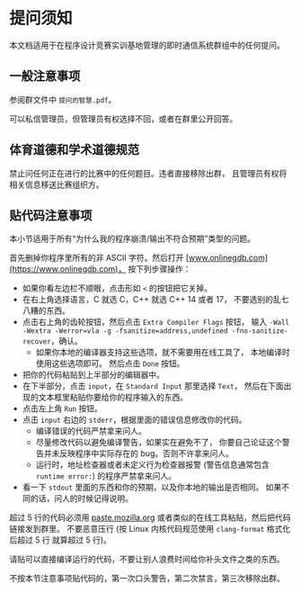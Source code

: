 # 提问须知

本文档适用于在程序设计竞赛实训基地管理的即时通信系统群组中的任何提问。

## 一般注意事项

参阅群文件中 `提问的智慧.pdf`。

可以私信管理员，但管理员有权选择不回，或者在群里公开回答。

## 体育道德和学术道德规范

禁止问任何正在进行的比赛中的任何题目。违者直接移除出群，
且管理员有权将相关信息移送比赛组织方。

## 贴代码注意事项

本小节适用于所有“为什么我的程序崩溃/输出不符合预期”类型的问题。

首先删掉你程序里所有的非 ASCII 字符。然后打开
[www.onlinegdb.com](https://www.onlinegdb.com)，
按下列步骤操作：

- 如果你看左边栏不顺眼，点击形如 `<` 的按钮把它关掉。
- 在右上角选择语言，C 就选 C，C++ 就选 C++ 14 或者 17，
不要选别的乱七八糟的东西。
- 点击右上角的齿轮按钮，然后点击 `Extra Compiler Flags` 按钮，
输入 `-Wall -Wextra -Werror=vla -g -fsanitize=address,undefined -fno-sanitize-recover`，确认。
    - 如果你本地的编译器支持这些选项，就不需要用在线工具了，
      本地编译时使用这些选项即可。
然后点击 `Done` 按钮。
- 把你的代码粘贴到上半部分的编辑器中。
- 在下半部分，点击 `input`，在 `Standard Input` 那里选择 `Text`，
然后在下面出现的文本框里粘贴你要给你的程序输入的东西。
- 点击左上角 `Run` 按钮。
- 点击 `input` 右边的 `stderr`，根据里面的错误信息修改你的代码。
    - 编译错误的代码严禁拿来问人。
    - 尽量修改代码以避免编译警告，如果实在避免不了，
      你要自己论证这个警告并未反映程序中实际存在的 bug。否则不许拿来问人。
    - 运行时，地址检查器或者未定义行为检查器报警 (警告信息通常包含
      `runtime error:`) 的程序严禁拿来问人。
- 看一下 `stdout` 里面的东西和你的预期，以及你本地的输出是否相同。
如果不同的话，问人的时候记得说明。

超过 5 行的代码必须用 [paste.mozilla.org](https://paste.mozilla.org)
或者类似的在线工具粘贴，然后把代码链接发到群里。
不要恶意压行 (按 Linux 内核代码规范使用 `clang-format` 格式化后超过 5 行
就算超过 5 行)。

请贴可以直接编译运行的代码，不要让别人浪费时间给你补头文件之类的东西。

不按本节注意事项贴代码的，第一次口头警告，第二次禁言，第三次移除出群。
